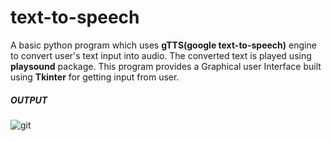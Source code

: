 # text-to-speech
A basic python program which uses **gTTS(google text-to-speech)** engine to convert user's text input into audio.
The converted text is played using **playsound** package.
This program provides a Graphical user Interface built using **Tkinter** for getting input from user.
<h5>OUTPUT</h5>

![git](https://github.com/mjlp9566/text-to-speech/assets/55002003/9dcadb42-9ec4-4d06-b963-780b987c9508)
